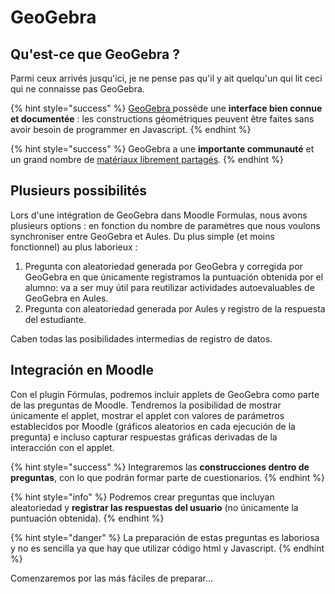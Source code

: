 # GeoGebra

## Qu'est-ce que GeoGebra ?

Parmi ceux arrivés jusqu'ici, je ne pense pas qu'il y ait quelqu'un qui lit ceci qui ne connaisse pas GeoGebra.

{% hint style="success" %}
[GeoGebra ](https://www.geogebra.org)possède une **interface bien connue** **et documentée** : les constructions géométriques peuvent être faites sans avoir besoin de programmer en Javascript.
{% endhint %}

{% hint style="success" %}
GeoGebra a une **importante communauté** et un grand nombre de [matériaux librement partagés](https://www.geogebra.org/materials).
{% endhint %}

## Plusieurs possibilités

Lors d'une intégration de GeoGebra dans Moodle Formulas, nous avons plusieurs options : en fonction du nombre de paramètres que nous voulons synchroniser entre GeoGebra et Aules. Du plus simple (et moins fonctionnel) au plus laborieux :

1. Pregunta con aleatoriedad generada por GeoGebra y corregida por GeoGebra en que únicamente registramos la puntuación obtenida por el alumno: va a ser muy útil para reutilizar actividades autoevaluables de GeoGebra en Aules.
2. Pregunta con aleatoriedad generada por Aules y registro de la respuesta del estudiante.

Caben todas las posibilidades intermedias de registro de datos.

## Integración en Moodle

Con el plugin Fórmulas, podremos incluir applets de GeoGebra como parte de las preguntas de Moodle. Tendremos la posibilidad de mostrar únicamente el applet, mostrar el applet con valores de parámetros establecidos por Moodle (gráficos aleatorios en cada ejecución de la pregunta) e incluso capturar respuestas gráficas derivadas de la interacción con el applet.

{% hint style="success" %}
Integraremos las **construcciones dentro de preguntas**, con lo que podrán formar parte de cuestionarios.
{% endhint %}

{% hint style="info" %}
Podremos crear preguntas que incluyan aleatoriedad y **registrar las respuestas del usuario** (no únicamente la puntuación obtenida).
{% endhint %}

{% hint style="danger" %}
La preparación de estas preguntas es laboriosa y no es sencilla ya que hay que utilizar código html y Javascript.
{% endhint %}

Comenzaremos por las más fáciles de preparar...
